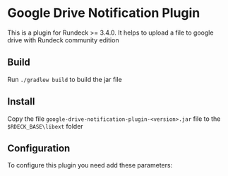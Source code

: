 # Google Drive Notification Plugin

This is a plugin for Rundeck >= 3.4.0. It helps to upload a file to google drive with Rundeck community edition

## Build
Run `./gradlew build` to build the jar file

## Install
Copy the file `google-drive-notification-plugin-<version>.jar` file to the `$RDECK_BASE\libext` folder

## Configuration
To configure this plugin you need add these parameters:


